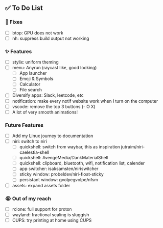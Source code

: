 ## ✅ To Do List
### 🚧 Fixes
- [ ] btop: GPU does not work
- [ ] nh: suppress build output not working

### ✨ Features
- [ ] stylix: uniform theming
- [ ] menu: Anyrun (raycast like, good looking)
  - [ ] App launcher
  - [ ] Emoji & Symbols
  - [ ] Calculator
  - [ ] File search
- [ ] Diversify apps: Slack, leetcode, etc
- [ ] notification: make every notif website work when I turn on the computer
- [ ] vscode: remove the top 3 buttons (- O X)
- [ ] A lot of very smooth animations!

### Future Features
- [ ] Add my Linux journey to documentation
- [ ] niri: switch to niri
  - [ ] quickshell: switch from waybar, this as inspiration jutraim/niri-caelestia-shell 
  - [ ] quickshell: AvengeMedia/DankMaterialShell 
  - [ ] quickshell: clipboard, bluetooth, wifi, notification list, calender
  - [ ] app switcher: isaksamsten/niriswitcher 
  - [ ] sticky window: probeldev/niri-float-sticky 
  - [ ] persistant window: gvolpegvolpe/nfsm 
- [ ] assets: expand assets folder

### 😭 Out of my reach
- [ ] rclone: full support for proton
- [ ] wayland: fractional scaling is sluggish
- [ ] CUPS: try printing at home using CUPS